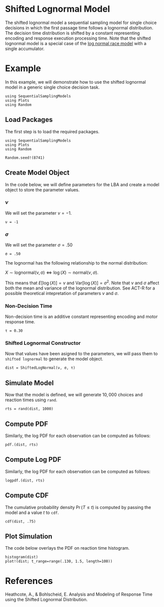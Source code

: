# Shifted Lognormal Model

The shifted lognormal model a sequential sampling model for single choice decisions in which the first passage time follows a lognormal distribution. The decision time distribution is shifted by a constant representing encoding and response execution processing time. Note that the shifted lognormal model is a special case of the [log normal race model](https://itsdfish.github.io/SequentialSamplingModels.jl/dev/lnr/) with a single accumulator. 

# Example
In this example, we will demonstrate how to use the shifted lognormal model in a generic single choice decision task. 
```@setup shifted_lognormal
using SequentialSamplingModels
using Plots 
using Random
```

## Load Packages
The first step is to load the required packages.

```@example shifted_lognormal
using SequentialSamplingModels
using Plots 
using Random

Random.seed!(8741)
```
## Create Model Object
In the code below, we will define parameters for the LBA and create a model object to store the parameter values. 

### $\nu$

We will set the parameter $\nu = -1$.

```@example shifted_lognormal
ν = -1
```

### $\sigma$

We will set the parameter $\sigma = .50$ 

```@example shifted_lognormal
σ = .50
```

The lognormal has the following relationship to the normal distribution:

$X \sim \mathrm{lognormal(\nu, \sigma)} \iff \log(X) \sim \mathrm{normal}(\nu, \sigma)$. 

This means that $E[\log(X)] = \nu$ and $\mathrm{Var}[\log(X)] = \sigma^2$. Note that $\nu$ and $\sigma$ affect both the mean and variance of the lognormal distribution. See ACT-R for a possible theoretical intepretation of parameters $\nu$ and $\sigma$.

### Non-Decision Time

Non-decision time is an additive constant representing encoding and motor response time.
```@example shifted_lognormal
τ = 0.30
```
### Shifted Lognormal Constructor 

Now that values have been asigned to the parameters, we will pass them to `shifted lognormal` to generate the model object.

```@example shifted_lognormal 
dist = ShiftedLogNormal(ν, σ, τ)
```
## Simulate Model

Now that the model is defined, we will generate $10,000$ choices and reaction times using `rand`. 

 ```@example shifted_lognormal 
rts = rand(dist, 1000)
```

## Compute  PDF
Similarly, the log PDF for each observation can be computed as follows:

 ```@example shifted_lognormal 
pdf.(dist, rts)
```

## Compute Log PDF
Similarly, the log PDF for each observation can be computed as follows:

```@example shifted_lognormal 
logpdf.(dist, rts)
```

## Compute CDF
The cumulative probability density $\Pr(T \leq t)$ is computed by passing the model and a value $t$ to `cdf`.

```@example shifted_lognormal 
cdf(dist, .75)
```

## Plot Simulation
The code below overlays the PDF on reaction time histogram.
```@example shifted_lognormal 
histogram(dist)
plot!(dist; t_range=range(.130, 1.5, length=100))
```
# References

Heathcote, A., & Bohlscheid, E. Analysis and Modeling of Response Time using the Shifted Lognormal Distribution.

